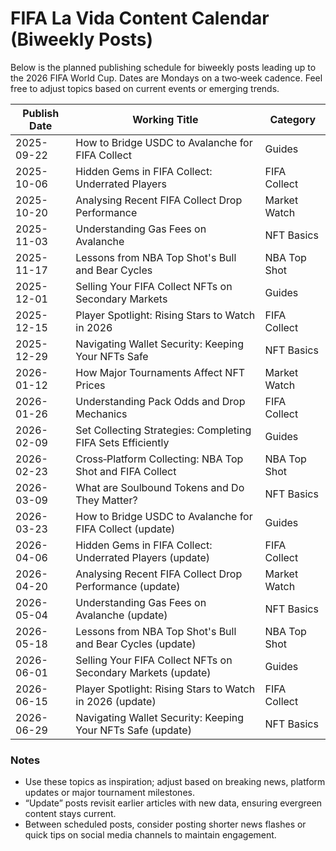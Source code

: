 # FIFA La Vida Content Calendar (Biweekly Posts)

Below is the planned publishing schedule for biweekly posts leading up to the 2026 FIFA World Cup. Dates are Mondays on a two‑week cadence. Feel free to adjust topics based on current events or emerging trends.

| Publish Date | Working Title | Category |
|--------------|--------------|----------|
| 2025-09-22 | How to Bridge USDC to Avalanche for FIFA Collect | Guides |
| 2025-10-06 | Hidden Gems in FIFA Collect: Underrated Players | FIFA Collect |
| 2025-10-20 | Analysing Recent FIFA Collect Drop Performance | Market Watch |
| 2025-11-03 | Understanding Gas Fees on Avalanche | NFT Basics |
| 2025-11-17 | Lessons from NBA Top Shot's Bull and Bear Cycles | NBA Top Shot |
| 2025-12-01 | Selling Your FIFA Collect NFTs on Secondary Markets | Guides |
| 2025-12-15 | Player Spotlight: Rising Stars to Watch in 2026 | FIFA Collect |
| 2025-12-29 | Navigating Wallet Security: Keeping Your NFTs Safe | NFT Basics |
| 2026-01-12 | How Major Tournaments Affect NFT Prices | Market Watch |
| 2026-01-26 | Understanding Pack Odds and Drop Mechanics | FIFA Collect |
| 2026-02-09 | Set Collecting Strategies: Completing FIFA Sets Efficiently | Guides |
| 2026-02-23 | Cross‑Platform Collecting: NBA Top Shot and FIFA Collect | NBA Top Shot |
| 2026-03-09 | What are Soulbound Tokens and Do They Matter? | NFT Basics |
| 2026-03-23 | How to Bridge USDC to Avalanche for FIFA Collect (update) | Guides |
| 2026-04-06 | Hidden Gems in FIFA Collect: Underrated Players (update) | FIFA Collect |
| 2026-04-20 | Analysing Recent FIFA Collect Drop Performance (update) | Market Watch |
| 2026-05-04 | Understanding Gas Fees on Avalanche (update) | NFT Basics |
| 2026-05-18 | Lessons from NBA Top Shot's Bull and Bear Cycles (update) | NBA Top Shot |
| 2026-06-01 | Selling Your FIFA Collect NFTs on Secondary Markets (update) | Guides |
| 2026-06-15 | Player Spotlight: Rising Stars to Watch in 2026 (update) | FIFA Collect |
| 2026-06-29 | Navigating Wallet Security: Keeping Your NFTs Safe (update) | NFT Basics |

### Notes

* Use these topics as inspiration; adjust based on breaking news, platform updates or major tournament milestones.
* “Update” posts revisit earlier articles with new data, ensuring evergreen content stays current.
* Between scheduled posts, consider posting shorter news flashes or quick tips on social media channels to maintain engagement.